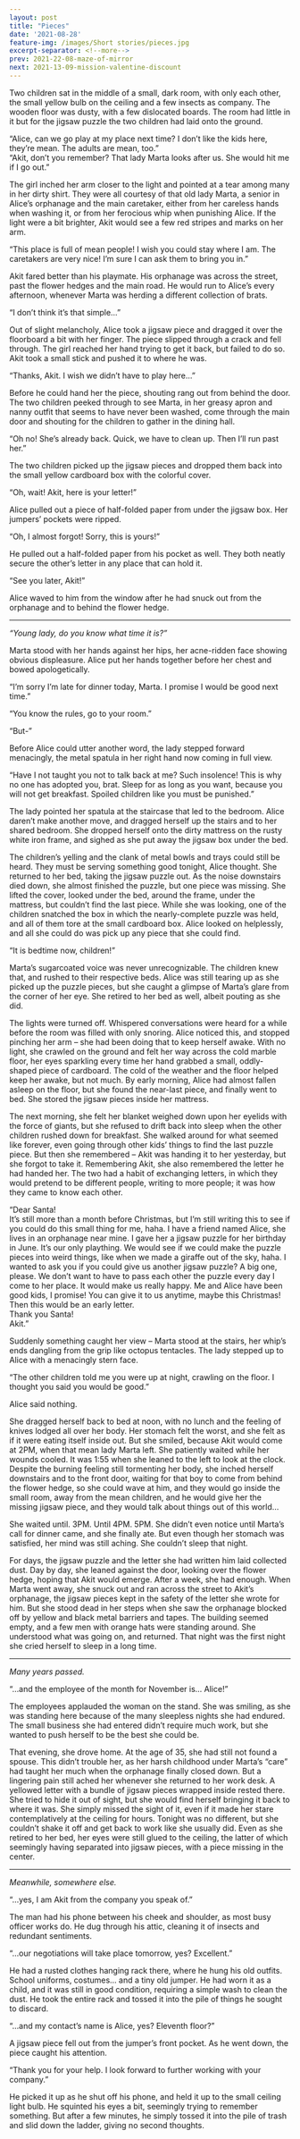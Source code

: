 ```yaml
---
layout: post
title: "Pieces"
date: '2021-08-28'
feature-img: /images/Short stories/pieces.jpg
excerpt-separator: <!--more-->
prev: 2021-22-08-maze-of-mirror
next: 2021-13-09-mission-valentine-discount
---
```

Two children sat in the middle of a small, dark room, with only each other, the small yellow bulb on the ceiling and a few insects as company. The wooden floor was dusty, with a few dislocated boards. The room had little in it but for the jigsaw puzzle the two children had laid onto the ground.

“Alice, can we go play at my place next time? I don’t like the kids here, they’re mean. The adults are mean, too.”\
“Akit, don’t you remember? That lady Marta looks after us. She would hit me if I go out.”

The girl inched her arm closer to the light and pointed at a tear among many in her dirty shirt. They were all courtesy of that old lady Marta, a senior in Alice’s orphanage and the main caretaker, either from her careless hands when washing it, or from her ferocious whip when punishing Alice. If the light were a bit brighter, Akit would see a few red stripes and marks on her arm.

“This place is full of mean people! I wish you could stay where I am. The caretakers are very nice! I’m sure I can ask them to bring you in.”

Akit fared better than his playmate. His orphanage was across the street, past the flower hedges and the main road. He would run to Alice’s every afternoon, whenever Marta was herding a different collection of brats.

“I don’t think it’s that simple…”

Out of slight melancholy, Alice took a jigsaw piece and dragged it over the floorboard a bit with her finger. The piece slipped through a crack and fell through. The girl reached her hand trying to get it back, but failed to do so. Akit took a small stick and pushed it to where he was.

“Thanks, Akit. I wish we didn’t have to play here…”

Before he could hand her the piece, shouting rang out from behind the door. The two children peeked through to see Marta, in her greasy apron and nanny outfit that seems to have never been washed, come through the main door and shouting for the children to gather in the dining hall.

“Oh no! She’s already back. Quick, we have to clean up. Then I’ll run past her.”

The two children picked up the jigsaw pieces and dropped them back into the small yellow cardboard box with the colorful cover.

“Oh, wait! Akit, here is your letter!”

Alice pulled out a piece of half-folded paper from under the jigsaw box. Her jumpers’ pockets were ripped.

“Oh, I almost forgot! Sorry, this is yours!”

He pulled out a half-folded paper from his pocket as well. They both neatly secure the other’s letter in any place that can hold it.

“See you later, Akit!”

Alice waved to him from the window after he had snuck out from the orphanage and to behind the flower hedge.

-----

_“Young lady, do you know what time it is?”_

Marta stood with her hands against her hips, her acne-ridden face showing obvious displeasure. Alice put her hands together before her chest and bowed apologetically.

“I’m sorry I’m late for dinner today, Marta. I promise I would be good next time.”

“You know the rules, go to your room.”

“But-”
 
Before Alice could utter another word, the lady stepped forward menacingly, the metal spatula in her right hand now coming in full view.

“Have I not taught you not to talk back at me? Such insolence! This is why no one has adopted you, brat. Sleep for as long as you want, because you will not get breakfast. Spoiled children like you must be punished.”

The lady pointed her spatula at the staircase that led to the bedroom. Alice daren’t make another move, and dragged herself up the stairs and to her shared bedroom. She dropped herself onto the dirty mattress on the rusty white iron frame, and sighed as she put away the jigsaw box under the bed.

 The children’s yelling and the clank of metal bowls and trays could still be heard. They must be serving something good tonight, Alice thought. She returned to her bed, taking the jigsaw puzzle out. As the noise downstairs died down, she almost finished the puzzle, but one piece was missing. She lifted the cover, looked under the bed, around the frame, under the mattress, but couldn’t find the last piece. While she was looking, one of the children snatched the box in which the nearly-complete puzzle was held, and all of them tore at the small cardboard box. Alice looked on helplessly, and all she could do was pick up any piece that she could find.

“It is bedtime now, children!”

Marta’s sugarcoated voice was never unrecognizable. The children knew that, and rushed to their respective beds. Alice was still tearing up as she picked up the puzzle pieces, but she caught a glimpse of Marta’s glare from the corner of her eye. She retired to her bed as well, albeit pouting as she did.
 
The lights were turned off. Whispered conversations were heard for a while before the room was filled with only snoring. Alice noticed this, and stopped pinching her arm – she had been doing that to keep herself awake. With no light, she crawled on the ground and felt her way across the cold marble floor, her eyes sparkling every time her hand grabbed a small, oddly-shaped piece of cardboard. The cold of the weather and the floor helped keep her awake, but not much. By early morning, Alice had almost fallen asleep on the floor, but she found the near-last piece, and finally went to bed. She stored the jigsaw pieces inside her mattress.

The next morning, she felt her blanket weighed down upon her eyelids with the force of giants, but she refused to drift back into sleep when the other children rushed down for breakfast. She walked around for what seemed like forever, even going through other kids’ things to find the last puzzle piece. But then she remembered – Akit was handing it to her yesterday, but she forgot to take it. Remembering Akit, she also remembered the letter he had handed her. The two had a habit of exchanging letters, in which they would pretend to be different people, writing to more people; it was how they came to know each other.

“Dear Santa!\
It’s still more than a month before Christmas, but I’m still writing this to see if you could do this small thing for me, haha. I have a friend named Alice, she lives in an orphanage near mine. I gave her a jigsaw puzzle for her birthday in June. It’s our only plaything. We would see if we could make the puzzle pieces into weird things, like when we made a giraffe out of the sky, haha. I wanted to ask you if you could give us another jigsaw puzzle? A big one, please. We don’t want to have to pass each other the puzzle every day I come to her place. It would make us really happy. Me and Alice have been good kids, I promise! You can give it to us anytime, maybe this Christmas! Then this would be an early letter.\
Thank you Santa!\
Akit.”

Suddenly something caught her view – Marta stood at the stairs, her whip’s ends dangling from the grip like octopus tentacles. The lady stepped up to Alice with a menacingly stern face.

“The other children told me you were up at night, crawling on the floor. I thought you said you would be good.”

Alice said nothing.

She dragged herself back to bed at noon, with no lunch and the feeling of knives lodged all over her body. Her stomach felt the worst, and she felt as if it were eating itself inside out. But she smiled, because Akit would come at 2PM, when that mean lady Marta left. She patiently waited while her wounds cooled. It was 1:55 when she leaned to the left to look at the clock. Despite the burning feeling still tormenting her body, she inched herself downstairs and to the front door, waiting for that boy to come from behind the flower hedge, so she could wave at him, and they would go inside the small room, away from the mean children, and he would give her the missing jigsaw piece, and they would talk about things out of this world…

She waited until. 3PM. Until 4PM. 5PM. She didn’t even notice until Marta’s call for dinner came, and she finally ate. But even though her stomach was satisfied, her mind was still aching. She couldn’t sleep that night.

For days, the jigsaw puzzle and the letter she had written him laid collected dust. Day by day, she leaned against the door, looking over the flower hedge, hoping that Akit would emerge. After a week, she had enough. When Marta went away, she snuck out and ran across the street to Akit’s orphanage, the jigsaw pieces kept in the safety of the letter she wrote for him. But she stood dead in her steps when she saw the orphanage blocked off by yellow and black metal barriers and tapes. The building seemed empty, and a few men with orange hats were standing around. She understood what was going on, and returned. That night was the first night she cried herself to sleep in a long time.

-----

_Many years passed._

“…and the employee of the month for November is… Alice!”

The employees applauded the woman on the stand. She was smiling, as she was standing here because of the many sleepless nights she had endured. The small business she had entered didn’t require much work, but she wanted to push herself to be the best she could be.

That evening, she drove home. At the age of 35, she had still not found a spouse. This didn’t trouble her, as her harsh childhood under Marta’s “care” had taught her much when the orphanage finally closed down. But a lingering pain still ached her whenever she returned to her work desk. A yellowed letter with a bundle of jigsaw pieces wrapped inside rested there. She tried to hide it out of sight, but she would find herself bringing it back to where it was. She simply missed the sight of it, even if it made her stare contemplatively at the ceiling for hours. Tonight was no different, but she couldn’t shake it off and get back to work like she usually did. Even as she retired to her bed, her eyes were still glued to the ceiling, the latter of which seemingly having separated into jigsaw pieces, with a piece missing in the center.

-----

_Meanwhile, somewhere else._

“…yes, I am Akit from the company you speak of.”

The man had his phone between his cheek and shoulder, as most busy officer works do. He dug through his attic, cleaning it of insects and redundant sentiments.

“…our negotiations will take place tomorrow, yes? Excellent.”

He had a rusted clothes hanging rack there, where he hung his old outfits. School uniforms, costumes… and a tiny old jumper. He had worn it as a child, and it was still in good condition, requiring a simple wash to clean the dust. He took the entire rack and tossed it into the pile of things he sought to discard.

“…and my contact’s name is Alice, yes? Eleventh floor?”

A jigsaw piece fell out from the jumper’s front pocket. As he went down, the piece caught his attention.

“Thank you for your help. I look forward to further working with your company.”

He picked it up as he shut off his phone, and held it up to the small ceiling light bulb. He squinted his eyes a bit, seemingly trying to remember something. But after a few minutes, he simply tossed it into the pile of trash and slid down the ladder, giving no second thoughts.
